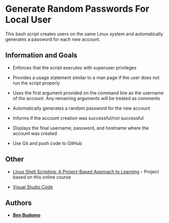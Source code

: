 # Generate Random Passwords For Local User

This bash script creates users on the same Linux system and automatically generates a password for each new account.

## Information and Goals

* Enforces that the script executes with superuser privileges

* Provides a usage statement similar to a man page if the user does not run the script properly

* Uses the first argument provided on the command line as the username of the account. Any remaining arguments will be treated as comments

* Automatically generates a random password for the new account

* Informs if the account creation was successful/not successful

* Displays the final username, password, and hostname where the account was created 

* Use Git and push code to GitHub

## Other

* [Linux Shell Scripting: A Project-Based Approach to Learning](https://www.udemy.com/course/linux-shell-scripting-projects/) – Project based on this online course

* [Visual Studio Code]( https://code.visualstudio.com/)

## Authors

* **[Ben Budomo](https://github.com/benbudomo)**
